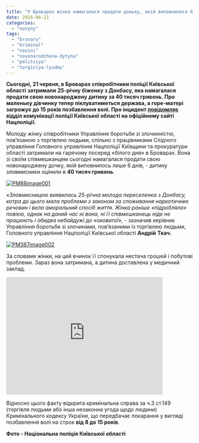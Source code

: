 ```yaml
---
title: "У Броварах жінка намагалася продати доньку, якій виповнилося 6 днів - ВІДЕО"
date: 2016-06-21
categories: 
  - "novyny"
tags: 
  - "brovary"
  - "kriminal"
  - "novini"
  - "novonarodzhena-dytyna"
  - "politsiya"
  - "torgivlya-lyudmy"
---
```


**Сьогодні, 21 червня, в Броварах співробітники поліції Київської області** **затримали** **25-річну біженку з Донбасу, яка намагалася продати свою новонароджену дитину за 40 тисяч гривень. Про маленьку дівчинку тепер піклуватиметься держава, а горе-матері загрожує до 15 років позбавлення волі. Про інцидент [повідомляє](http://www.kv.npu.gov.ua/uk/publish/article/209227) відділ комунікації поліції Київської області на офіційному сайті Нацполіції.**

Молоду жінку співробітники Управління боротьби зі злочинністю, пов’язаною з торгівлею людьми, спільно з працівниками Слідчого управління Головного управління Нацполіції Київщини та прокуратури області затримали на гарячому посеред «білого дня» в Броварах. Вона зі своїм співмешканцем сьогодні намагалася продати свою новонароджену дочку, якій виповнилось лише 6 днів, - дитину зловмисники оцінили в **40 тисяч гривень**.

[![PM88image001](https://mpz.brovary.org/wp-content/uploads/2016/06/PM88image001.jpg)](https://mpz.brovary.org/wp-content/uploads/2016/06/PM88image001.jpg)

_«Зловмисницею виявилась 25-річна молода переселенка з Донбасу, котра до цього мала проблеми з законом за споживання наркотичних речовин і вела аморальний спосіб життя. Жінка раніше «підробляла» повією, однак на даний час ні вона, ні її співмешканець ніде не працюють і обидва небайдужі до «оковитої»,_ - зазначив керівник Управління боротьби зі злочинами, пов’язаними із торгівлею людьми, Головного управління Нацполіції Київської області **Андрій** **Ткач.**

[![PM387image002](https://mpz.brovary.org/wp-content/uploads/2016/06/PM387image002.jpg)](https://mpz.brovary.org/wp-content/uploads/2016/06/PM387image002.jpg)

За словами жінки, на цей вчинок її спонукала нестача грошей і побутові проблеми. Зараз вона затримана, а дитина доставлена у медичний заклад.

<iframe src="https://www.youtube.com/embed/K89lD3HF1S8" width="420" height="315" frameborder="0" allowfullscreen="allowfullscreen"></iframe>

Відносно цього факту відкрита кримінальна справа за ч.3 ст.149 (торгівля людьми або інша незаконна угода щодо людини) Кримінального кодексу України, що передбачає покарання у вигляді позбавлення волі на строк **від 8 до 15 років**.

**Фото - Національна поліція Київської області**
